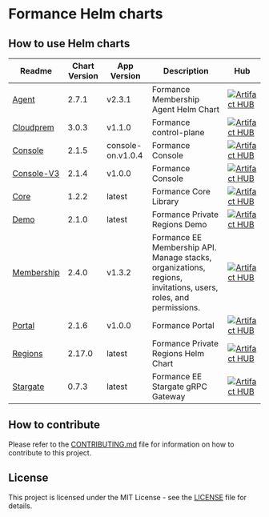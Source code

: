 # Formance Helm charts 

## How to use Helm charts

| Readme | Chart Version | App Version | Description | Hub |
|--------|---------------|-------------|-------------|-----|
| [Agent](./charts/agent/README.md) | 2.7.1 | v2.3.1 | Formance Membership Agent Helm Chart | [![Artifact HUB](https://img.shields.io/endpoint?url=https://artifacthub.io/badge/repository/agent)](https://artifacthub.io/packages/search?repo=agent) |
| [Cloudprem](./charts/cloudprem/README.md) | 3.0.3 | v1.1.0 | Formance control-plane | [![Artifact HUB](https://img.shields.io/endpoint?url=https://artifacthub.io/badge/repository/cloudprem)](https://artifacthub.io/packages/search?repo=cloudprem) |
| [Console](./charts/console/README.md) | 2.1.5 | console-on.v1.0.4 | Formance Console | [![Artifact HUB](https://img.shields.io/endpoint?url=https://artifacthub.io/badge/repository/console)](https://artifacthub.io/packages/search?repo=console) |
| [Console-V3](./charts/console-v3/README.md) | 2.1.4 | v1.0.0 | Formance Console | [![Artifact HUB](https://img.shields.io/endpoint?url=https://artifacthub.io/badge/repository/console-v3)](https://artifacthub.io/packages/search?repo=console-v3) |
| [Core](./charts/core/README.md) | 1.2.2 | latest | Formance Core Library | [![Artifact HUB](https://img.shields.io/endpoint?url=https://artifacthub.io/badge/repository/core)](https://artifacthub.io/packages/search?repo=core) |
| [Demo](./charts/demo/README.md) | 2.1.0 | latest | Formance Private Regions Demo | [![Artifact HUB](https://img.shields.io/endpoint?url=https://artifacthub.io/badge/repository/demo)](https://artifacthub.io/packages/search?repo=demo) |
| [Membership](./charts/membership/README.md) | 2.4.0 | v1.3.2 | Formance EE Membership API. Manage stacks, organizations, regions, invitations, users, roles, and permissions. | [![Artifact HUB](https://img.shields.io/endpoint?url=https://artifacthub.io/badge/repository/membership)](https://artifacthub.io/packages/search?repo=membership) |
| [Portal](./charts/portal/README.md) | 2.1.6 | v1.0.0 | Formance Portal | [![Artifact HUB](https://img.shields.io/endpoint?url=https://artifacthub.io/badge/repository/portal)](https://artifacthub.io/packages/search?repo=portal) |
| [Regions](./charts/regions/README.md) | 2.17.0 | latest | Formance Private Regions Helm Chart | [![Artifact HUB](https://img.shields.io/endpoint?url=https://artifacthub.io/badge/repository/regions)](https://artifacthub.io/packages/search?repo=regions) |
| [Stargate](./charts/stargate/README.md) | 0.7.3 | latest | Formance EE Stargate gRPC Gateway | [![Artifact HUB](https://img.shields.io/endpoint?url=https://artifacthub.io/badge/repository/stargate)](https://artifacthub.io/packages/search?repo=stargate) |

## How to contribute

Please refer to the [CONTRIBUTING.md](./CONTRIBUTING.md) file for information on how to contribute to this project.

## License

This project is licensed under the MIT License - see the [LICENSE](./LICENSE) file for details.

